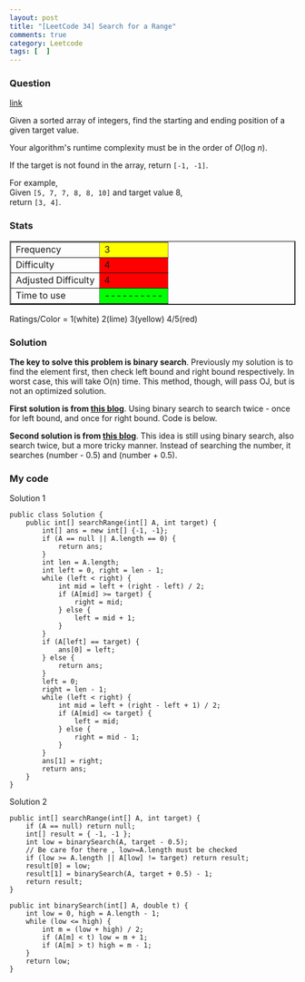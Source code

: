 ```yaml
---
layout: post
title: "[LeetCode 34] Search for a Range"
comments: true
category: Leetcode
tags: [  ]
---
```


### Question 

[link](http://oj.leetcode.com/problems/search-for-a-range/)

<div class="question-content">
            <p></p><p>Given a sorted array of integers, find the starting and ending position of a given target value.</p>

<p>Your algorithm's runtime complexity must be in the order of <i>O</i>(log <i>n</i>).</p>

<p>If the target is not found in the array, return <code>[-1, -1]</code>.</p>

<p>
For example,<br>
Given <code>[5, 7, 7, 8, 8, 10]</code> and target value 8,<br>
return <code>[3, 4]</code>.
</p><p></p>
          </div>

### Stats

<table border="2">
	<tr>
		<td>Frequency</td>
		<td bgcolor="yellow">3</td>
	</tr>
	<tr>
		<td>Difficulty</td>
		<td bgcolor="red">4</td>
	</tr>
	<tr>
		<td>Adjusted Difficulty</td>
		<td bgcolor="red">4</td>
	</tr>
	<tr>
		<td>Time to use</td>
		<td bgcolor="lime">----------</td>
	</tr>
</table>

Ratings/Color = 1(white) 2(lime) 3(yellow) 4/5(red)

### Solution

__The key to solve this problem is binary search__. Previously my solution is to find the element first, then check left bound and right bound respectively. In worst case, this will take O(n) time. This method, though, will pass OJ, but is not an optimized solution. 

__First solution is from [this blog](http://xixiaogualu.blogspot.sg/2013/09/search-for-range.html)__. Using binary search to search twice - once for left bound, and once for right bound. Code is below. 

__Second solution is from [this blog](http://rleetcode.blogspot.sg/2014/02/search-for-range-java.html)__. This idea is still using binary search, also search twice, but a more tricky manner. Instead of searching the number, it searches (number - 0.5) and (number + 0.5).

### My code 

Solution 1

    public class Solution {
        public int[] searchRange(int[] A, int target) {
            int[] ans = new int[] {-1, -1};
            if (A == null || A.length == 0) {
                return ans;
            }
            int len = A.length;
            int left = 0, right = len - 1;
            while (left < right) {
                int mid = left + (right - left) / 2;
                if (A[mid] >= target) {
                    right = mid;
                } else {
                    left = mid + 1;
                }
            }
            if (A[left] == target) {
                ans[0] = left;
            } else {
                return ans;
            }
            left = 0;
            right = len - 1;
            while (left < right) {
                int mid = left + (right - left + 1) / 2;
                if (A[mid] <= target) {
                    left = mid;
                } else {
                    right = mid - 1;
                }
            }
            ans[1] = right;
            return ans;
        }
    }

Solution 2

    public int[] searchRange(int[] A, int target) {
        if (A == null) return null;
        int[] result = { -1, -1 };
        int low = binarySearch(A, target - 0.5);
        // Be care for there , low>=A.length must be checked
        if (low >= A.length || A[low] != target) return result;
        result[0] = low;
        result[1] = binarySearch(A, target + 0.5) - 1;
        return result;
    }

    public int binarySearch(int[] A, double t) {
        int low = 0, high = A.length - 1;
        while (low <= high) {
            int m = (low + high) / 2;
            if (A[m] < t) low = m + 1;
            if (A[m] > t) high = m - 1;
        }
        return low;
    }

